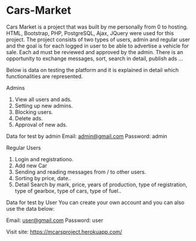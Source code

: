 # Cars-Market
Cars Market is a project that was built by me personally from 0 to hosting. HTML, Bootstrap, PHP, PostgreSQL, Ajax, JQuery were used for this project. The project consists of two types of users, admin and regular user and the goal is for each logged in user to be able to advertise a vehicle for sale. Each ad must be reviewed and approved by the admin. There is an opportunity to exchange messages, sort, search in detail, publish ads …

Below is data on testing the platform and it is explained in detail which functionalities are represented.

Admins
1. View all users and ads.
2. Setting up new admins.
3. Blocking users.
4. Delete ads.
5. Approval of new ads.

Data for test by admin
Email: admin@gmail.com
Password: admin

Regular Users
1. Login and registrationo.
2. Add new Car
3. Sending and reading messages from / to other users.
4. Sorting by price, date..
5. Detail Search by mark, price, years of production, type of registration, type of gearbox, type of cars, type of fuel..

Data for test by User
You can create your own account and you can also use the data below:

Email: user@gmail.com
Password: user

Visit site: https://mcarsproject.herokuapp.com/
